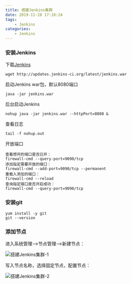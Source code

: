 ```yaml
---
title: 搭建Jenkins集群
date: 2019-11-28 17:18:24
tags:
	- Jenkins
categories:
    - Jenkins
---
```


### 安装Jenkins

下载[Jenkins](http://updates.jenkins-ci.org/download/war/)

```
wget http://updates.jenkins-ci.org/latest/jenkins.war
```

启动Jenkins war包，默认8080端口

```
java -jar jenkins.war
```

后台启动Jenkins

```
nohup java -jar jenkins.war --httpPort=8080 &
```

查看日志

```
tail -f nohup.out
```

开放端口

```
查看想开的端口是否已开：
firewall-cmd --query-port=9090/tcp 
添加指定需要开放的端口：
firewall-cmd --add-port=9090/tcp --permanent
重载入添加的端口：
firewall-cmd --reload
查询指定端口是否开启成功：
firewall-cmd --query-port=9090/tcp
```

<!-- more -->

### 安装git

```shell
yum install -y git
git --version
```

### 添加节点

进入系统管理-->节点管理-->新建节点：

![搭建Jenkins集群-1](/images/搭建Jenkins集群-1.png)

写入节点名称，选择固定节点，配置节点：

![搭建Jenkins集群-2](/images/搭建Jenkins集群-2.png)
